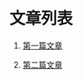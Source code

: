 #	文章列表

1. [第一篇文章](./log/1.md)
<!-- # 使用网络地址测试 -->
<!-- 1. [第一篇文章](https://blob.netstars.space/log/1.md)-->
<!-- * 测试结果失败 进入的网页未能被解析 -->
2. [第二篇文章](./log/2.md)